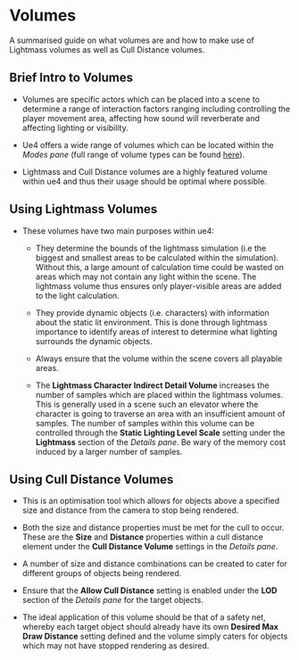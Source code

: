# Volumes

A summarised guide on what volumes are and how to make use of Lightmass volumes as well as Cull Distance volumes.

## Brief Intro to Volumes
* Volumes are specific actors which can be placed into a scene to determine a range of interaction factors ranging including controlling the player movement area, affecting how sound will reverberate and affecting lighting or visibility.

* Ue4 offers a wide range of volumes which can be located within the *Modes pane* (full range of volume types can be found [here](https://docs.unrealengine.com/en-US/Engine/Actors/Volumes/index.html)).

* Lightmass and Cull Distance volumes are a highly featured volume within ue4 and thus their usage should be optimal where possible.


## Using Lightmass Volumes
* These volumes have two main purposes within ue4:

    * They determine the bounds of the lightmass simulation (i.e the biggest and smallest areas to be calculated within the simulation). Without this, a large amount of calculation time could be wasted on areas which may not contain any light within the scene. The lightmass volume thus ensures only player-visible areas are added to the light calculation.

    * They provide dynamic objects (i.e. characters) with information about the static lit environment. This is done through lightmass importance to identify areas of interest to determine what lighting surrounds the dynamic objects.

    * Always ensure that the volume within the scene covers all playable areas.

    * The **Lightmass Character Indirect Detail Volume** increases the number of samples which are placed within the lightmass volumes. This is generally used in a scene such an elevator where the character is going to traverse an area with an insufficient amount of samples. The number of samples within this volume can be controlled through the **Static Lighting Level Scale** setting under the **Lightmass** section of the *Details pane*. Be wary of the memory cost induced by a larger number of samples.

## Using Cull Distance Volumes
* This is an optimisation tool which allows for objects above a specified size and distance from the camera to stop being rendered.

* Both the size and distance properties must be met for the cull to occur. These are the **Size** and **Distance** properties within a cull distance element under the **Cull Distance Volume** settings in the *Details pane*.

* A number of size and distance combinations can be created to cater for different groups of objects being rendered.

* Ensure that the **Allow Cull Distance** setting is enabled under the **LOD** section of the *Details pane* for the target objects.

* The ideal application of this volume should be that of a safety net, whereby each target object should already have its own **Desired Max Draw Distance** setting defined and the volume simply caters for objects which may not have stopped rendering as desired.
